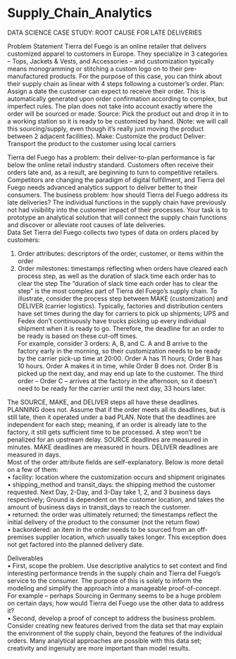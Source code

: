 # Supply_Chain_Analytics



 

DATA SCIENCE CASE STUDY: ROOT CAUSE FOR LATE DELIVERIES

Problem Statement
Tierra del Fuego is an online retailer that delivers customized apparel to customers in Europe. They specialize in 3 categories – Tops, Jackets & Vests, and Accessories – and customization typically means monogramming or stitching a custom logo on to their pre-manufactured products.
For the purpose of this case, you can think about their supply chain as linear with 4 steps following a customer’s order.
Plan: Assign a date the customer can expect to receive their order. This is automatically generated upon order confirmation according to complex, but imperfect rules. The plan does not take into account exactly where the order will be sourced or made.
Source: Pick the product out and drop it in to a working station so it is ready to be customized by hand. (Note: we will call this sourcing/supply, even though it’s really just moving the product between 2 adjacent facilities).
Make: Customize the product
Deliver: Transport the product to the customer using local carriers
 
Tierra del Fuego has a problem: their deliver-to-plan performance is far below the online retail industry standard. Customers often receive their orders late and, as a result, are beginning to turn to competitive retailers. Competitors are changing the paradigm of digital fulfillment, and Tierra del Fuego needs advanced analytics support to deliver better to their consumers. 
The business problem: how should Tierra del Fuego address its late deliveries? The individual functions in the supply chain have previously not had visibility into the customer impact of their processes. Your task is to prototype an analytical solution that will connect the supply chain functions and discover or alleviate root causes of late deliveries.
<br>
Data Set
Tierra del Fuego collects two types of data on orders placed by customers:
1)	Order attributes: descriptors of the order, customer, or items within the order
2)	Order milestones: timestamps reflecting when orders have cleared each process step, as well as the duration of slack time each order has to clear the step
The “duration of slack time each order has to clear the step” is the most complex part of Tierra del Fuego’s supply chain. To illustrate, consider the process step between MAKE (customization) and DELIVER (carrier logistics). Typically, factories and distribution centers have set times during the day for carriers to pick up shipments; UPS and Fedex don’t continuously have trucks picking up every individual shipment when it is ready to go. Therefore, the deadline for an order to be ready is based on these cut-off times.<br>
For example, consider 3 orders: A, B, and C. A and B arrive to the factory early in the morning, so their customization needs to be ready by the carrier pick-up time at 20:00. Order A has 11 hours; Order B has 10 hours. Order A makes it in time, while Order B does not. Order B is picked up the next day, and may end up late to the customer. The third order – Order C – arrives at the factory in the afternoon, so it doesn’t need to be ready for the carrier until the next day, 33 hours later.
 
The SOURCE, MAKE, and DELIVER steps all have these deadlines. PLANNING does not. Assume that if the order meets all its deadlines, but is still late, then it operated under a bad PLAN. Note that the deadlines are independent for each step; meaning, if an order is already late to the factory, it still gets sufficient time to be processed. A step won’t be penalized for an upstream delay.
SOURCE deadlines are measured in minutes. 
MAKE deadlines are measured in hours.
DELIVER deadlines are measured in days.<br>
Most of the order attribute fields are self-explanatory. Below is more detail on a few of them:<br>
•	facility: location where the customization occurs and shipment originates<br>
•	shipping_method and transit_days: the shipping method the customer requested. Next Day, 2-Day, and 3-Day take 1, 2, and 3 business days respectively; Ground is dependent on the customer location, and takes the amount of business days in transit_days to reach the customer.<br>
•	returned: the order was ultimately returned; the timestamps reflect the initial delivery of the product to the consumer (not the return flow)<br>
•	backordered: an item in the order needs to be sourced from an off-premises supplier location, which usually takes longer. This exception does not get factored into the planned delivery date.<br>

Deliverables<br>
•	First, scope the problem. Use descriptive analytics to set context and find interesting performance trends in the supply chain and Tierra del Fuego’s service to the consumer. The purpose of this is solely to inform the modeling and simplify the approach into a manageable proof-of-concept. For example – perhaps Sourcing in Germany seems to be a huge problem on certain days; how would Tierra del Fuego use the other data to address it?<br> 
•	Second, develop a proof of concept to address the business problem. Consider creating new features derived from the data set that may explain the environment of the supply chain, beyond the features of the individual orders. Many analytical approaches are possible with this data set; creativity and ingenuity are more important than model results.
